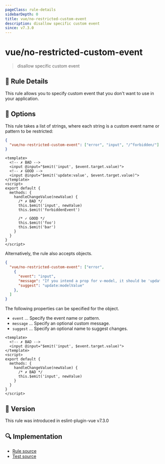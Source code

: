 ```yaml
---
pageClass: rule-details
sidebarDepth: 0
title: vue/no-restricted-custom-event
description: disallow specific custom event
since: v7.3.0
---
```

# vue/no-restricted-custom-event

> disallow specific custom event

## :book: Rule Details

This rule allows you to specify custom event that you don't want to use in your application.

## :wrench: Options

This rule takes a list of strings, where each string is a custom event name or pattern to be restricted:

```json
{
  "vue/no-restricted-custom-event": ["error", "input", "/^forbidden/"]
}
```

<eslint-code-block :rules="{'vue/no-restricted-custom-event': ['error', 'input', '/^forbidden/']}">

```vue
<template>
  <!-- ✗ BAD -->
  <input @input="$emit('input', $event.target.value)">
  <!-- ✗ GOOD -->
  <input @input="$emit('update:value', $event.target.value)">
</template>
<script>
export default {
  methods: {
    handleChangeValue(newValue) {
      /* ✗ BAD */
      this.$emit('input', newValue)
      this.$emit('forbiddenEvent')

      /* ✓ GOOD */
      this.$emit('foo')
      this.$emit('bar')
    }
  }
}
</script>
```

</eslint-code-block>


Alternatively, the rule also accepts objects.

```json
{
  "vue/no-restricted-custom-event": ["error",
    {
      "event": "input",
      "message": "If you intend a prop for v-model, it should be 'update:modelValue' in Vue 3.",
      "suggest": "update:modelValue"
    },
  ]
}
```

The following properties can be specified for the object.

- `event` ... Specify the event name or pattern.
- `message` ... Specify an optional custom message.
- `suggest` ... Specify an optional name to suggest changes.

<eslint-code-block :rules="{'vue/no-restricted-custom-event': ['error', { event: 'input', message: 'If you intend a prop for v-model, it should be \'update:modelValue\' in Vue 3.', suggest: 'update:modelValue'}]}">

```vue
<template>
  <!-- ✗ BAD -->
  <input @input="$emit('input', $event.target.value)">
</template>
<script>
export default {
  methods: {
    handleChangeValue(newValue) {
      /* ✗ BAD */
      this.$emit('input', newValue)
    }
  }
}
</script>
```

</eslint-code-block>

## :rocket: Version

This rule was introduced in eslint-plugin-vue v7.3.0

## :mag: Implementation

- [Rule source](https://github.com/vuejs/eslint-plugin-vue/blob/master/lib/rules/no-restricted-custom-event.js)
- [Test source](https://github.com/vuejs/eslint-plugin-vue/blob/master/tests/lib/rules/no-restricted-custom-event.js)
